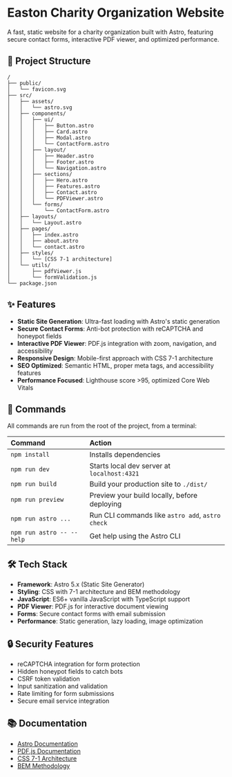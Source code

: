 # Easton Charity Organization Website

A fast, static website for a charity organization built with Astro, featuring secure contact forms, interactive PDF viewer, and optimized performance.

## 🚀 Project Structure

```text
/
├── public/
│   └── favicon.svg
├── src/
│   ├── assets/
│   │   └── astro.svg
│   ├── components/
│   │   ├── ui/
│   │   │   ├── Button.astro
│   │   │   ├── Card.astro
│   │   │   ├── Modal.astro
│   │   │   └── ContactForm.astro
│   │   ├── layout/
│   │   │   ├── Header.astro
│   │   │   ├── Footer.astro
│   │   │   └── Navigation.astro
│   │   ├── sections/
│   │   │   ├── Hero.astro
│   │   │   ├── Features.astro
│   │   │   ├── Contact.astro
│   │   │   └── PDFViewer.astro
│   │   └── forms/
│   │       └── ContactForm.astro
│   ├── layouts/
│   │   └── Layout.astro
│   ├── pages/
│   │   ├── index.astro
│   │   ├── about.astro
│   │   └── contact.astro
│   ├── styles/
│   │   └── [CSS 7-1 architecture]
│   └── utils/
│       ├── pdfViewer.js
│       └── formValidation.js
└── package.json
```

## ✨ Features

- **Static Site Generation**: Ultra-fast loading with Astro's static generation
- **Secure Contact Forms**: Anti-bot protection with reCAPTCHA and honeypot fields
- **Interactive PDF Viewer**: PDF.js integration with zoom, navigation, and accessibility
- **Responsive Design**: Mobile-first approach with CSS 7-1 architecture
- **SEO Optimized**: Semantic HTML, proper meta tags, and accessibility features
- **Performance Focused**: Lighthouse score >95, optimized Core Web Vitals

## 🧞 Commands

All commands are run from the root of the project, from a terminal:

| Command                   | Action                                           |
| :------------------------ | :----------------------------------------------- |
| `npm install`             | Installs dependencies                            |
| `npm run dev`             | Starts local dev server at `localhost:4321`      |
| `npm run build`           | Build your production site to `./dist/`          |
| `npm run preview`         | Preview your build locally, before deploying     |
| `npm run astro ...`       | Run CLI commands like `astro add`, `astro check` |
| `npm run astro -- --help` | Get help using the Astro CLI                     |

## 🛠️ Tech Stack

- **Framework**: Astro 5.x (Static Site Generator)
- **Styling**: CSS with 7-1 architecture and BEM methodology
- **JavaScript**: ES6+ vanilla JavaScript with TypeScript support
- **PDF Viewer**: PDF.js for interactive document viewing
- **Forms**: Secure contact forms with email submission
- **Performance**: Static generation, lazy loading, image optimization

## 🔒 Security Features

- reCAPTCHA integration for form protection
- Hidden honeypot fields to catch bots
- CSRF token validation
- Input sanitization and validation
- Rate limiting for form submissions
- Secure email service integration

## 📚 Documentation

- [Astro Documentation](https://docs.astro.build)
- [PDF.js Documentation](https://mozilla.github.io/pdf.js/)
- [CSS 7-1 Architecture](https://sass-guidelin.es/#architecture)
- [BEM Methodology](https://getbem.com/)
